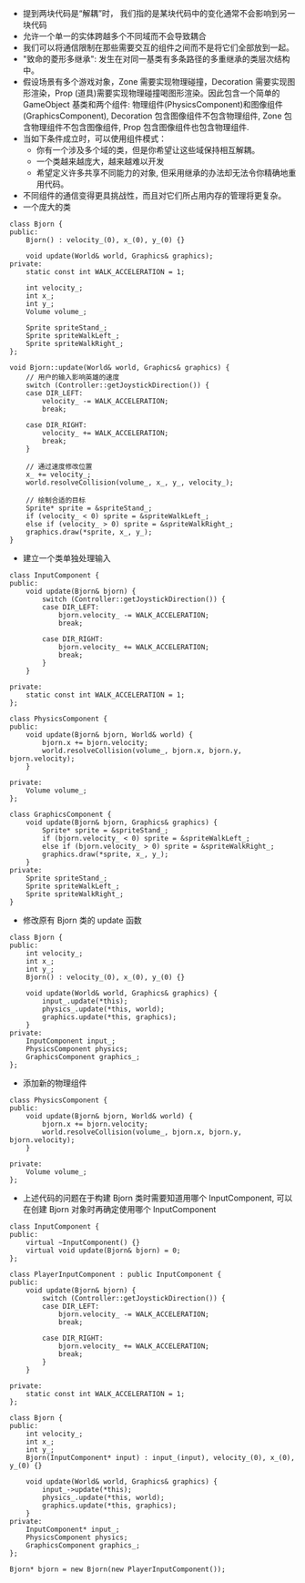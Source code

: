 * 提到两块代码是“解耦”时， 我们指的是某块代码中的变化通常不会影响到另一块代码
* 允许一个单一的实体跨越多个不同域而不会导致耦合
* 我们可以将通信限制在那些需要交互的组件之间而不是将它们全部放到一起。
* "致命的菱形多继承": 发生在对同一基类有多条路径的多重继承的类层次结构中。
* 假设场景有多个游戏对象，Zone 需要实现物理碰撞，Decoration 需要实现图形渲染，Prop (道具)需要实现物理碰撞喝图形渲染。因此包含一个简单的 GameObject 基类和两个组件: 物理组件(PhysicsComponent)和图像组件(GraphicsComponent), Decoration 包含图像组件不包含物理组件, Zone 包含物理组件不包含图像组件, Prop 包含图像组件也包含物理组件.
* 当如下条件成立时，可以使用组件模式：
    - 你有一个涉及多个域的类，但是你希望让这些域保持相互解耦。
    - 一个类越来越庞大，越来越难以开发
    - 希望定义许多共享不同能力的对象, 但采用继承的办法却无法令你精确地重用代码。
* 不同组件的通信变得更具挑战性，而且对它们所占用内存的管理将更复杂。
* 一个庞大的类
```
class Bjorn {
public:
    Bjorn() : velocity_(0), x_(0), y_(0) {}

    void update(World& world, Graphics& graphics);
private:
    static const int WALK_ACCELERATION = 1;

    int velocity_;
    int x_;
    int y_;
    Volume volume_;

    Sprite spriteStand_;
    Sprite spriteWalkLeft_;
    Sprite spriteWalkRight_;
};

void Bjorn::update(World& world, Graphics& graphics) {
    // 用户的输入影响英雄的速度
    switch (Controller::getJoystickDirection()) {
    case DIR_LEFT:
        velocity_ -= WALK_ACCELERATION;
        break;

    case DIR_RIGHT:
        velocity_ += WALK_ACCELERATION;
        break;
    }

    // 通过速度修改位置
    x_ += velocity_;
    world.resolveCollision(volume_, x_, y_, velocity_);

    // 绘制合适的目标
    Sprite* sprite = &spriteStand_;
    if (velocity_ < 0) sprite = &spriteWalkLeft_;
    else if (velocity_ > 0) sprite = &spriteWalkRight_;
    graphics.draw(*sprite, x_, y_);
}
```
* 建立一个类单独处理输入
```
class InputComponent {
public:
    void update(Bjorn& bjorn) {
        switch (Controller::getJoystickDirection()) {
        case DIR_LEFT:
            bjorn.velocity_ -= WALK_ACCELERATION;
            break;
        
        case DIR_RIGHT:
            bjorn.velocity_ += WALK_ACCELERATION;
            break;
        }
    }

private:
    static const int WALK_ACCELERATION = 1;
};

class PhysicsComponent {
public:
    void update(Bjorn& bjorn, World& world) {
        bjorn.x += bjorn.velocity;
        world.resolveCollision(volume_, bjorn.x, bjorn.y, bjorn.velocity);
    }

private:
    Volume volume_;
};

class GraphicsComponent {
    void update(Bjorn& bjorn, Graphics& graphics) {
        Sprite* sprite = &spriteStand_;
        if (bjorn.velocity_ < 0) sprite = &spriteWalkLeft_;
        else if (bjorn.velocity_ > 0) sprite = &spriteWalkRight_;
        graphics.draw(*sprite, x_, y_);
    }
private:
    Sprite spriteStand_;
    Sprite spriteWalkLeft_;
    Sprite spriteWalkRight_;
}
```
* 修改原有 Bjorn 类的 update 函数
```
class Bjorn {
public:
    int velocity_;
    int x_;
    int y_;
    Bjorn() : velocity_(0), x_(0), y_(0) {}

    void update(World& world, Graphics& graphics) {
        input_.update(*this);
        physics_.update(*this, world);
        graphics.update(*this, graphics);
    }
private:
    InputComponent input_;
    PhysicsComponent physics;
    GraphicsComponent graphics_;
};
```
* 添加新的物理组件
```
class PhysicsComponent {
public:
    void update(Bjorn& bjorn, World& world) {
        bjorn.x += bjorn.velocity;
        world.resolveCollision(volume_, bjorn.x, bjorn.y, bjorn.velocity);
    }

private:
    Volume volume_;
};
```
* 上述代码的问题在于构建 Bjorn 类时需要知道用哪个 InputComponent, 可以在创建 Bjorn 对象时再确定使用哪个 InputComponent
```
class InputComponent {
public:
    virtual ~InputComponent() {}
    virtual void update(Bjorn& bjorn) = 0;
};

class PlayerInputComponent : public InputComponent {
public:
    void update(Bjorn& bjorn) {
        switch (Controller::getJoystickDirection()) {
        case DIR_LEFT:
            bjorn.velocity_ -= WALK_ACCELERATION;
            break;
        
        case DIR_RIGHT:
            bjorn.velocity_ += WALK_ACCELERATION;
            break;
        }
    } 

private:
    static const int WALK_ACCELERATION = 1;
};

class Bjorn {
public:
    int velocity_;
    int x_;
    int y_;
    Bjorn(InputComponent* input) : input_(input), velocity_(0), x_(0), y_(0) {}

    void update(World& world, Graphics& graphics) {
        input_->update(*this);
        physics_.update(*this, world);
        graphics.update(*this, graphics);
    }
private:
    InputComponent* input_;
    PhysicsComponent physics;
    GraphicsComponent graphics_;
};

Bjorn* bjorn = new Bjorn(new PlayerInputComponent());
```